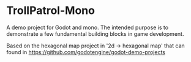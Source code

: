 # TrollPatrol-Mono
A demo project for Godot and mono. The intended purpose is to demonstrate a few fundamental building blocks in game development.

Based on the hexagonal map project in '2d -> hexagonal map' that can found in https://github.com/godotengine/godot-demo-projects